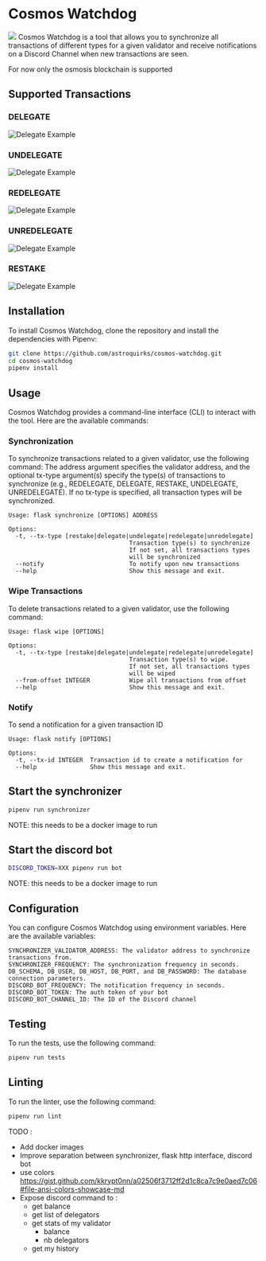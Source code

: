 # Cosmos Watchdog
![](resources/watchdog.png)
Cosmos Watchdog is a tool that allows you to synchronize all transactions of different types for a given validator and receive notifications on a Discord Channel when new transactions are seen.

For now only the osmosis blockchain is supported

## Supported Transactions

### DELEGATE

![Delegate Example](resources/examples/delegate.png)

### UNDELEGATE

![Delegate Example](resources/examples/undelegate.png)

### REDELEGATE

![Delegate Example](resources/examples/redelegate.png)


### UNREDELEGATE

![Delegate Example](resources/examples/unredelegate.png)


### RESTAKE 

![Delegate Example](resources/examples/restake.png)


## Installation

To install Cosmos Watchdog, clone the repository and install the dependencies with Pipenv:
```bash
git clone https://github.com/astroquirks/cosmos-watchdog.git
cd cosmos-watchdog
pipenv install
```

## Usage
Cosmos Watchdog provides a command-line interface (CLI) to interact with the tool. Here are the available commands:

### Synchronization

To synchronize transactions related to a given validator, use the following command:
The address argument specifies the validator address, and the optional tx-type argument(s) specify the type(s) of transactions to synchronize (e.g., REDELEGATE, DELEGATE, RESTAKE, UNDELEGATE, UNREDELEGATE).
If no tx-type is specified, all transaction types will be synchronized.

```
Usage: flask synchronize [OPTIONS] ADDRESS

Options:
  -t, --tx-type [restake|delegate|undelegate|redelegate|unredelegate]
                                  Transaction type(s) to synchronize
                                  If not set, all transactions types
                                  will be synchronized
  --notify                        To notify upon new transactions
  --help                          Show this message and exit.
```

### Wipe Transactions
To delete transactions related to a given validator, use the following command:

```
Usage: flask wipe [OPTIONS]

Options:
  -t, --tx-type [restake|delegate|undelegate|redelegate|unredelegate]
                                  Transaction type(s) to wipe.
                                  If not set, all transactions types
                                  will be wiped
  --from-offset INTEGER           Wipe all transactions from offset
  --help                          Show this message and exit.
```

### Notify

To send a notification for a given transaction ID

```
Usage: flask notify [OPTIONS]

Options:
  -t, --tx-id INTEGER  Transaction id to create a notification for
  --help               Show this message and exit.
```

## Start the synchronizer 

```bash
pipenv run synchronizer
```

NOTE: this needs to be a docker image to run

## Start the discord bot

```bash
DISCORD_TOKEN=XXX pipenv run bot
```

NOTE: this needs to be a docker image to run

## Configuration

You can configure Cosmos Watchdog using environment variables. Here are the available variables:
```
SYNCHRONIZER_VALIDATOR_ADDRESS: The validator address to synchronize transactions from.
SYNCHRONIZER_FREQUENCY: The synchronization frequency in seconds.
DB_SCHEMA, DB_USER, DB_HOST, DB_PORT, and DB_PASSWORD: The database connection parameters.
DISCORD_BOT_FREQUENCY: The notification frequency in seconds.
DISCORD_BOT_TOKEN: The auth token of your bot
DISCORD_BOT_CHANNEL_ID: The ID of the Discord channel
```

## Testing

To run the tests, use the following command:

```bash
pipenv run tests
```

## Linting

To run the linter, use the following command:

```bash
pipenv run lint
```


TODO : 

- Add docker images
- Improve separation between synchronizer, flask http interface, discord bot
- use colors https://gist.github.com/kkrypt0nn/a02506f3712ff2d1c8ca7c9e0aed7c06#file-ansi-colors-showcase-md
- Expose discord command to :
   - get balance
   - get list of delegators
   - get stats of my validator
     - balance
     - nb delegators
   - get my history